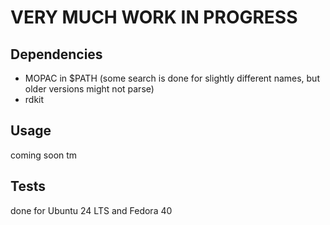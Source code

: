 # VERY MUCH WORK IN PROGRESS

## Dependencies
+ MOPAC in $PATH (some search is done for slightly different names, but older versions might not parse)
+ rdkit

## Usage

coming soon tm

## Tests

done for Ubuntu 24 LTS and Fedora 40
